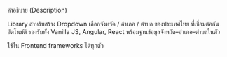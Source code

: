 คำอธิบาย (Description)

Library สำหรับสร้าง Dropdown เลือกจังหวัด / อำเภอ / ตำบล ของประเทศไทย
ที่เชื่อมต่อกันอัตโนมัติ รองรับทั้ง Vanilla JS, Angular, React
พร้อมฐานข้อมูลจังหวัด–อำเภอ–ตำบลในตัว

ใช้ใน Frontend frameworks ได้ทุกตัว